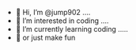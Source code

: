 - 👋 Hi, I’m @jump902 ....
- 👀 I’m interested in coding ....
- 🌱 I’m currently learning coding .....
- 🌱 or just make fun 

<!---
jump902/jump902 is a ✨ special ✨ repository because its `README.md` (this file) appears on your GitHub profile.
You can click the Preview link to take a look at your changes.
--->
